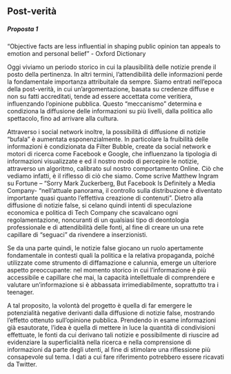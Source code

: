 <h2> Post-verità </h2>
<h5> Proposta 1 </h5>

“Objective facts are less influential in shaping public opinion tan appeals to emotion and personal belief” - Oxford Dictionary

Oggi viviamo un periodo storico in cui la plausibilità delle notizie prende il posto della pertinenza. In altri termini, l’attendibilità delle informazioni perde la fondamentale importanza attribuitale da sempre.
Siamo entrati nell’epoca della post-verità, in cui un’argomentazione, basata su credenze diffuse e non su fatti accreditati, tende ad essere accettata come veritiera, influenzando l’opinione pubblica.
Questo “meccanismo” determina e condiziona la diffusione delle informazioni su più livelli, dalla politica allo spettacolo, fino ad arrivare alla cultura.

Attraverso i social network inoltre, la possibilità di diffusione di notizie “bufala” è aumentata esponenzialmente. In particolare la fruibilità delle informazioni è condizionata da Filter Bubble, create da social network e motori di ricerca come Facebook e Google, che influenzano la tipologia di informazioni visualizzate e ed il nostro modo di percepire le notizie, attraverso un algoritmo, calibrato sul nostro comportamento Online. Ciò che vediamo infatti, è il riflesso di ciò che siamo. Come scrive Matthew Ingram su Fortune – “Sorry Mark Zuckerberg, But Facebook Is Definitely a Media Company- “nell’attuale panorama, il controllo sulla distribuzione è diventato importante quasi quanto l’effettiva creazione di contenuti”. Dietro alla diffusione di notizie false, si celano quindi intenti di speculazione economica e politica di Tech Company che scavalcano ogni regolamentazione, noncuranti di un qualsiasi tipo di deontologia professionale e di attendibilità delle fonti, al fine di creare un una rete capillare di “seguaci” da rivendere a inserzionisti.

Se da una parte quindi, le notizie false giocano un ruolo apertamente fondamentale in contesti quali la politica e la relativa propaganda, poiché utilizzate come strumento di diffamazione e calunnia, emerge un ulteriore aspetto preoccupante: nel momento storico in cui l’informazione è più accessibile e capillare che mai, la capacità intellettuale di comprendere e valutare un’informazione si è abbassata irrimediabilmente, soprattutto tra i teenager.

A tal proposito, la volontà del progetto è quella di far emergere le potenzialità negative derivanti dalla diffusione di notizie false, mostrando l’effetto ottenuto sull’opinione pubblica. Prendendo in esame informazioni già esautorate, l’idea è quella di mettere in luce la quantità di condivisioni effettuate, le fonti da cui derivano tali notizie e possibilmente di riuscire ad evidenziare la superficialità nella ricerca e nella comprensione di informazioni da parte degli utenti, al fine di stimolare una riflessione più consapevole sul tema. I dati a cui fare riferimento potrebbero essere ricavati da Twitter.
